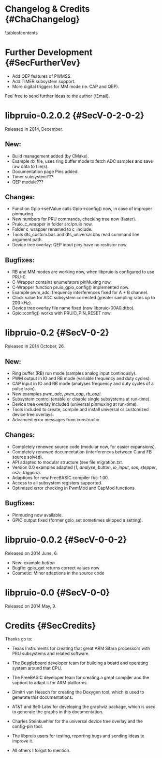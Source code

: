 Changelog & Credits {#ChaChangelog}
===================
\tableofcontents


Further Development {#SecFurtherVev}
===================

- Add QEP features of PWMSS.
- Add TIMER subsystem support.
- More digital triggers for MM mode (ie. CAP and QEP).

Feel free to send further ideas to the author (\Email).


libpruio-0.2.0.2 {#SecV-0-2-0-2}
================

Released in 2014, December.

New:
----

- Build management added (by CMake).
- Example rb_file, uses ring buffer mode to fetch ADC samples and save raw data to file(s).
- Documentation page Pins added.
- Timer subsystem???
- QEP module???


Changes:
--------

- Function Gpio->setValue calls Gpio->config() now, in case of improper pinmuxing.
- New numbers for PRU commands, checking tree now (faster).
- Pruio_c_wrapper in folder src/pruio now.
- Folder c_wrapper renamed to c_include.
- Tools dts_custom.bas and dts_universal.bas read command line argument path.
- Device tree overlay: QEP input pins have no restistor now.

Bugfixes:
---------

- RB and MM modes are working now, when libpruio is configured to use PRU-0.
- C-Wrapper contains enumerators pinMuxing now.
- C-Wrapper function pruio_gpio_config() implemented now.
- Example pwm_adc: frequency interferences fixed for A + B channel.
- Clock value for ADC subsystem corrected (greater sampling rates up to 200 kHz).
- Device tree overlay file name fixed (now libpruio-00A0.dtbo).
- Gpio::config() works with PRUIO_PIN_RESET now.


libpruio-0.2 {#SecV-0-2}
============

Released in 2014 October, 26.

New:
----

- Ring buffer (RB) run mode (samples analog input continously).
- PWM output in IO and RB mode (variable frequency and duty cycles).
- CAP input in IO and RB mode (analyses frequency and duty cycles of a pulse train).
- New examples *pwm_adc*, *pwm_cap*, *rb_oszi*.
- Subsystem control (enable or disable single subsystems at run-time).
- Device tree overlay included (universal pinmuxing at run-time).
- Tools included to create, compile and install universal or customized device tree overlays.
- Advanced error messages from constructor.

Changes:
--------

- Completely renewed source code (modular now, for easier expansions).
- Completely renewed documentation (interferences between C and FB source solved).
- API adapted to modular structure (see file migration.txt.
- Version 0.0 examples adapted (*1*, *analyse*, *button*, *io_input*, *sos*, *stepper*, *oszi*, *triggers*).
- Adaptions for new FreeBASIC compiler fbc-1.00.
- Access to all subsystem registers supported.
- Optimized error checking in PwmMod and CapMod functions.

Bugfixes:
---------

- Pinmuxing now available.
- GPIO output fixed (former gpio_set sometimes skipped a setting).


libpruio-0.0.2 {#SecV-0-0-2}
==============

Released on 2014 June, 6.

- New: example *button*
- Bugfix: gpio_get returns correct values now
- Cosmetic: Minor adaptions in the source code


libpruio-0.0 {#SecV-0-0}
============

Released on 2014 May, 9.



Credits {#SecCredits}
=======

Thanks go to:

- Texas Instruments for creating that great ARM Sitara processors with
  PRU subsystems and related software.

- The Beagleboard developer team for building a board and operating
  system around that CPU.

- The FreeBASIC developer team for creating a great compiler and the
  support to adapt it for ARM platforms.

- Dimitri van Heesch for creating the Doxygen tool, which is used to
  generate this documentations.

- AT&T and Bell-Labs for developing the graphviz package, which is used
  to generate the graphs in this documentation.

- Charles Steinkuehler for the universal device tree overlay and the
  config-pin tool.

- The libpruio users for testing, reporting bugs and sending ideas
  to improve it.

- All others I forgot to mention.
